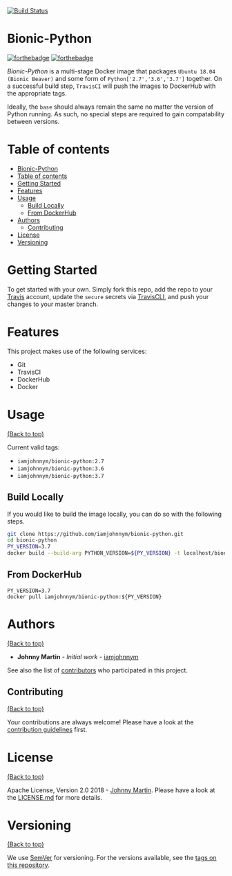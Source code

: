 [![Build Status](https://travis-ci.com/iamjohnnym/bionic-python.svg?branch=master)](https://travis-ci.com/iamjohnnym/bionic-python)
# Bionic-Python
[![forthebadge](https://forthebadge.com/images/badges/uses-badges.svg)](https://forthebadge.com)
[![forthebadge](https://forthebadge.com/images/badges/60-percent-of-the-time-works-every-time.svg)](https://forthebadge.com)

*Bionic-Python* is a multi-stage Docker image that packages `Ubuntu 18.04 (Bionic Beaver)` and some form of `Python['2.7','3.6','3.7']` together.  On a successful build step, `TravisCI` will push the images to DockerHub with the appropriate tags.

Ideally, the `base` should always remain the same no matter the version of Python running.  As such, no special steps are required to gain compatability between versions.

# Table of contents

- [Bionic-Python](#bionic-python)
- [Table of contents](#table-of-contents)
- [Getting Started](#getting-started)
- [Features](#features)
- [Usage](#usage)
    - [Build Locally](#build-locally)
    - [From DockerHub](#from-dockerhub)
- [Authors](#authors)
    - [Contributing](#contributing)
- [License](#license)
- [Versioning](#versioning)

# Getting Started

To get started with your own.  Simply fork this repo, add the repo to your [Travis](https://travis-ci.com/) account, update the `secure` secrets via [TravisCLI](https://docs.travis-ci.com/user/encryption-keys/), and push your changes to your master branch.

# Features

This project makes use of the following services:

* Git
* TravisCI
* DockerHub
* Docker

# Usage

[(Back to top)](#table-of-contents)

Current valid tags:

* `iamjohnnym/bionic-python:2.7`
* `iamjohnnym/bionic-python:3.6`
* `iamjohnnym/bionic-python:3.7`

## Build Locally

If you would like to build the image locally, you can do so with the following steps.

```bash
git clone https://github.com/iamjohnnym/bionic-python.git
cd bionic-python
PY_VERSION=3.7
docker build --build-arg PYTHON_VERSION=${PY_VERSION} -t localhost/bionic-python:${PY_VERSION} .
```

## From DockerHub

```
PY_VERSION=3.7
docker pull iamjohnnym/bionic-python:${PY_VERSION}
```

# Authors
[(Back to top)](#table-of-contents)

* **Johnny Martin** - *Initial work* - [iamjohnnym](https://github.com/iamjohnnym)

See also the list of [contributors](https://github.com/iamjohnnym/bionic-python/contributors) who participated in this project.

## Contributing

[(Back to top)](#table-of-contents)

Your contributions are always welcome! Please have a look at the [contribution guidelines](.github/CONTRIBUTING.md) first.

# License

[(Back to top)](#table-of-contents)

Apache License, Version 2.0 2018 - [Johnny Martin](https://github.com/iamjohnnym/). Please have a look at the [LICENSE.md](LICENSE.md) for more details.

# Versioning
[(Back to top)](#table-of-contents)

We use [SemVer](http://semver.org/) for versioning. For the versions available, see the [tags on this repository](https://github.com/iamjohnnym/bionic-python/tags).
